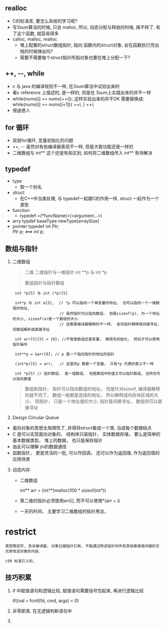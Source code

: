
## realloc
- C的标准库, 要怎么系统的学习呢?
- 写3sum算法的时候, 只会 malloc, 所以, 动态分配与释放的时候, 搞不转了, 有了这个函数, 就容易得多
- calloc, malloc, realloc
    * 堆上配置的struct数组指针, 指向 函数内的struct对象, 会在函数执行完出栈的时候弹出吗?
    * 需要不需要每个struct指针所指对象也要在堆上分配一下?

## ++, --, while
- c 与 java 的编译规则不一样, 在3sum算法中试验出来的
- 看c reference 上描述的, 是一样的, 但是在 3sum上实践出来的并不一样
- while(nums[i] == nums[++i]); 这样实验出来的并不OK
    需要替换成:
    while(nums[i] == nums[i+1]){
        ++i;
    }
    ++i;
- 很迷惑人

## for 循环
- 双层for循环, 变量初始化的问题
- ++, -- 虽然对有些编译器表现不一样, 但是大致功能还是一样的
- 二维数组与 int** 这个还是有些区别, 如何将二维数组传入 int** 有待解决

## typedef
- type
    * 取一个别名
- struct
    * 在C++中当类处理, 与 typedef一起跟C的作用一样, struct <qualifier> 一起作为一个类型
- function
    * typedef <return type> <(*funcName)>(<argument...>)
- arry
    typdef baseType newType[arraySize] 
- pointer
    typedef int *Ptr;   
    Ptr p; <==>  int* p;

## 数组与指针
1. 二维数组
    > 二维
    > 二维指针与一维指针
        int **p 与 int *p

    >数组指针与指针数组 

        int *p[5] 与 int (*p)[5]
        
        int*p 与 int a[5],  // *p 可以指向一个单变量的地址， 也可以指向一个一维数组的地址, 
                            // 虽然指针可以指向数组， 但是sizeof(p), 为一个地址的大小, sizeof(a)是一个数组的大小
                            // 这都是编译器解释的不一样， 会将指针解释成间接寻址， 将数组解析成直接寻址

        int arr[5][5] = {0}; //不管是数组还是变量， 都得先初始化， 然后才可以使用指针操作

        int**p = &arr[0]; // p 是一个指向指针的地址的指针

        (int*p)[5] = arr;   // 这里的p 都是一个变量， 只有*p 代表的意义不一样
        
        int *p[5] // 指针数组， 是一组数组， 但是数组中的值又可以指针数组, 当然也可以指向数值
    > 数组和指针， 指针可以指向数组的地址， 但是针对sizeof, 编译器解释的就不同了， 数组一般都是连续的地址， 所以解释成内存块区域的大小， 而指针， 只是一个地址值的大小, 指针是间接寻址， 数组则可以直接寻址

2. Design Circular Queue
- 面向对象的思想太局限性了, 非得将struct看成一个类, 当成每个数据结点
- C 是可以实现面向对象的， 结构体只装指针， 实体数据存储， 要么是简单的基本数据类型， 堆上的数据， 也只是保存指针
- 由此可以理解 jni的数据通信
- 函数指针， 更是灵活的一批, 可以作回调， 还可以作为返回值, 作为返回值的应用场景

3. 动态内存
    - 二维数组 

        int** arr = (int**)malloc(100 * sizeof(int*))
   - 第二维的指针必须使用arr[i], 而不可以使用*(arr + i) 
   - 一天的时间， 主要学习二维数组的指针用法， 

# restrict

	类型限定符, 告诉编译器, 对象已被指针引用, 不能通过除该指针外所有其他直接或间接的方式修改该对象的内容. 

	c99 标准引入的, 

## 技巧积累

1. if 中赋值语句和逻辑比较, 赋值语句需要括号包起来, 再进行逻辑比较

	if((val = fcntl(fd, cmd, args) < 0)

2. 非零即真. 在无逻辑判断语句中

3. 

